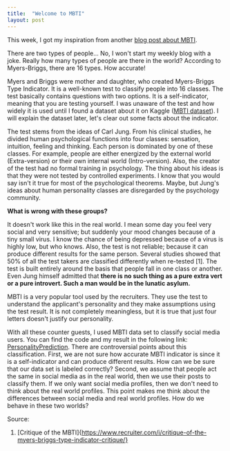 ```yaml
---
title:  "Welcome to MBTI"
layout: post
---
```



This week, I got my inspiration from another [blog post about MBTI](https://gitlab.com/uskudarli/ssw2020/-/wikis/oznur-akyuz/weekly-blog/Are-You-an-Extrovert-or-Introvert%3F).

There are two types of people... No, I won't start my weekly blog with a joke.
Really how many types of people are there in the world? 
According to Myers-Briggs, there are 16 types. How accurate!

Myers and Briggs were mother and daughter, who created Myers-Briggs Type Indicator. 
It is a well-known test to classify people into 16 classes. 
The test basically contains questions with two options. 
It is a self-indicator, meaning that you are testing yourself. 
I was unaware of the test and how widely it is used until I found a dataset about it on Kaggle ([MBTI dataset](https://www.kaggle.com/datasnaek/mbti-type)). 
I will explain the dataset later, let's clear out some facts about the indicator.

The test stems from the ideas of Carl Jung. 
From his clinical studies, he divided human psychological functions into four classes: sensation, intuition, feeling and thinking. 
Each person is dominated by one of these classes. 
For example, people are either energized by the external world (Extra-version) or their own internal world (Intro-version). 
Also, the creator of the test had no formal training in psychology. 
The thing about his ideas is that they were not tested by controlled experiments. 
I know that you would say isn't it true for most of the psychological theorems. 
Maybe, but Jung's ideas about human personality classes are disregarded by the psychology community.

**What is wrong with these groups?**

It doesn't work like this in the real world. 
I mean some day you feel very social and very sensitive; but suddenly your mood changes because of a tiny small virus. 
I know the chance of being depressed because of a virus is highly low, but who knows.
Also, the test is not reliable; because it can produce different results for the same person. 
Several studies showed that 50% of all the test takers are classified differently when re-tested [1]. 
The test is built entirely around the basis that people fall in one class or another. 
Even Jung himself admitted that __there is no such thing as a pure extra vert or a pure introvert. Such a man would be in the lunatic asylum.__ 

MBTI is a very popular tool used by the recruiters. 
They use the test to understand the applicant's personality and they make assumptions using the test result.
It is not completely meaningless, but it is true that just four letters doesn't justify our personality.

With all these counter guests, I used MBTI data set to classify social media users. 
You can find the code and my result in the following link: [PersonalityPrediction](https://github.com/mmerveunlu/PersonalityPrediction). 
There are controversial points about this classification. 
First, we are not sure how accurate MBTI indicator is since it is a self-indicator and can produce different results. 
How can we be sure that our data set is labeled correctly? 
Second, we assume that people act the same in social media as in the real world, then we use their posts to classify them. 
If we only want social media profiles, then we don't need to think about the real world profiles. 
This point makes me think about the differences between social media and real world profiles. How do we behave in these two worlds?


Source:
1. [Critique of the MBTI]{https://www.recruiter.com/i/critique-of-the-myers-briggs-type-indicator-critique/}
